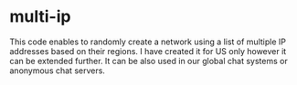 # multi-ip
This code enables to randomly create a network using a list of multiple IP addresses based on their regions. I have created it for US only however it can be extended further.
It can be also used in our global chat systems or anonymous chat servers.
